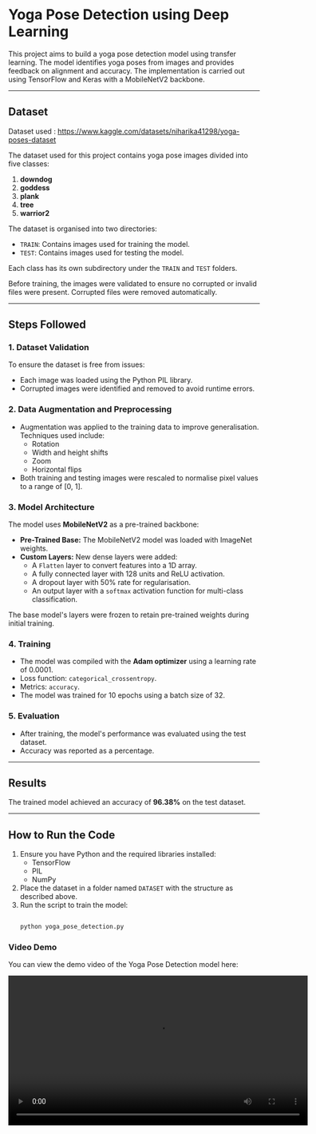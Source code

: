 # Yoga Pose Detection using Deep Learning

This project aims to build a yoga pose detection model using transfer learning. The model identifies yoga poses from images and provides feedback on alignment and accuracy. The implementation is carried out using TensorFlow and Keras with a MobileNetV2 backbone.

---

## **Dataset**

Dataset used : https://www.kaggle.com/datasets/niharika41298/yoga-poses-dataset

The dataset used for this project contains yoga pose images divided into five classes:
1. **downdog**
2. **goddess**
3. **plank**
4. **tree**
5. **warrior2**

The dataset is organised into two directories:
- `TRAIN`: Contains images used for training the model.
- `TEST`: Contains images used for testing the model.

Each class has its own subdirectory under the `TRAIN` and `TEST` folders.

Before training, the images were validated to ensure no corrupted or invalid files were present. Corrupted files were removed automatically.

---

## **Steps Followed**

### 1. **Dataset Validation**
To ensure the dataset is free from issues:
- Each image was loaded using the Python PIL library.
- Corrupted images were identified and removed to avoid runtime errors.

### 2. **Data Augmentation and Preprocessing**
- Augmentation was applied to the training data to improve generalisation. Techniques used include:
  - Rotation
  - Width and height shifts
  - Zoom
  - Horizontal flips
- Both training and testing images were rescaled to normalise pixel values to a range of [0, 1].

### 3. **Model Architecture**
The model uses **MobileNetV2** as a pre-trained backbone:
- **Pre-Trained Base:** The MobileNetV2 model was loaded with ImageNet weights.
- **Custom Layers:** New dense layers were added:
  - A `Flatten` layer to convert features into a 1D array.
  - A fully connected layer with 128 units and ReLU activation.
  - A dropout layer with 50% rate for regularisation.
  - An output layer with a `softmax` activation function for multi-class classification.

The base model's layers were frozen to retain pre-trained weights during initial training.

### 4. **Training**
- The model was compiled with the **Adam optimizer** using a learning rate of 0.0001.
- Loss function: `categorical_crossentropy`.
- Metrics: `accuracy`.
- The model was trained for 10 epochs using a batch size of 32.

### 5. **Evaluation**
- After training, the model's performance was evaluated using the test dataset.
- Accuracy was reported as a percentage.

---

## **Results**
The trained model achieved an accuracy of **96.38%** on the test dataset.

---

## **How to Run the Code**
1. Ensure you have Python and the required libraries installed:
   - TensorFlow
   - PIL
   - NumPy
2. Place the dataset in a folder named `DATASET` with the structure as described above.
3. Run the script to train the model:
   ```bash
   
   python yoga_pose_detection.py


### Video Demo

You can view the demo video of the Yoga Pose Detection model here:

<video width="600" controls>
  <source src="demo.mp4" type="video/mp4">
  Your browser does not support the video tag.
</video>

